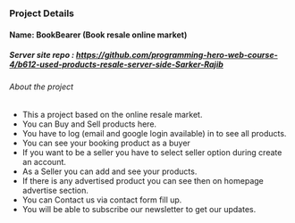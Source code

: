 ### Project Details
#### Name: BookBearer (Book resale online market)

##### Server site repo : https://github.com/programming-hero-web-course-4/b612-used-products-resale-server-side-Sarker-Rajib

###### About the project
* This a project based on the online resale market.
* You can Buy and Sell products here.
* You have to log (email and google login available) in to see all products.
* You can see your booking product as a buyer
* If you want to be a seller you have to select seller option during create an account. 
* As a Seller you can add and see your products.
* If there is any advertised product you can see then on homepage advertise section.
* You can Contact us via contact form fill up.
* You will be able to subscribe our newsletter to get our updates.
